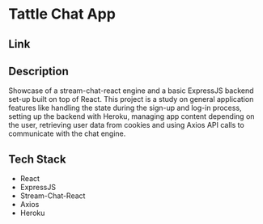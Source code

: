 # Tattle Chat App

## Link

## Description
Showcase of a stream-chat-react engine and a basic ExpressJS backend set-up built on top of React. This project is a study on general application features like handling the state during the sign-up and log-in process, setting up the backend with Heroku, managing app content depending on the user, retrieving user data from cookies and using Axios API calls to communicate with the chat engine.


## Tech Stack
- React
- ExpressJS
- Stream-Chat-React
- Axios
- Heroku
